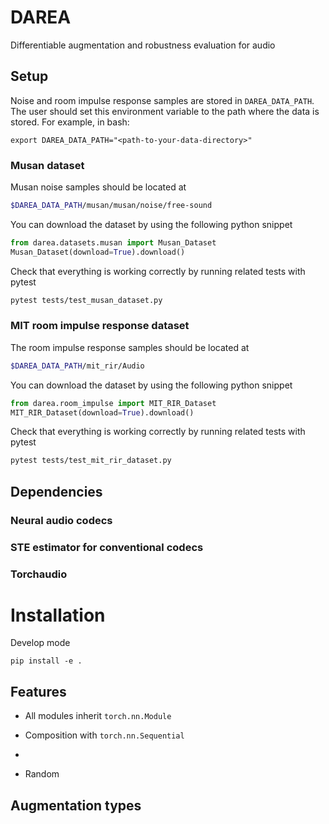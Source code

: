 # DAREA
Differentiable augmentation and robustness evaluation for audio


## Setup

Noise and room impulse response samples are stored in `DAREA_DATA_PATH`. The user should set this environment variable to the path where the data is stored. For example, in bash:
```shell
export DAREA_DATA_PATH="<path-to-your-data-directory>"
```

### Musan dataset
Musan noise samples should be located at 
```bash
$DAREA_DATA_PATH/musan/musan/noise/free-sound
```

You can download the dataset by using the following python snippet
```python
from darea.datasets.musan import Musan_Dataset
Musan_Dataset(download=True).download()
```

Check that everything is working correctly by running related tests with pytest
```bash
pytest tests/test_musan_dataset.py
```


### MIT room impulse response dataset


The room impulse response samples should be located at 
```bash
$DAREA_DATA_PATH/mit_rir/Audio
```

You can download the dataset by using the following python snippet
```python
from darea.room_impulse import MIT_RIR_Dataset
MIT_RIR_Dataset(download=True).download()
```

Check that everything is working correctly by running related tests with pytest
```bash
pytest tests/test_mit_rir_dataset.py
```


## Dependencies



### Neural audio codecs

### STE estimator for conventional codecs

### Torchaudio

# Installation

Develop mode
```
pip install -e .
```

## Features

- All modules inherit `torch.nn.Module`

- Composition with `torch.nn.Sequential`

- 

- Random 

## Augmentation types
